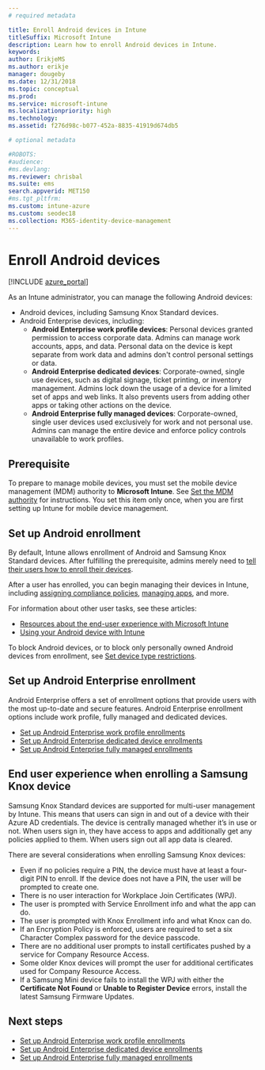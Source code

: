 ```yaml
---
# required metadata

title: Enroll Android devices in Intune
titleSuffix: Microsoft Intune
description: Learn how to enroll Android devices in Intune.
keywords:
author: ErikjeMS 
ms.author: erikje
manager: dougeby
ms.date: 12/31/2018
ms.topic: conceptual
ms.prod:
ms.service: microsoft-intune
ms.localizationpriority: high
ms.technology:
ms.assetid: f276d98c-b077-452a-8835-41919d674db5

# optional metadata

#ROBOTS:
#audience:
#ms.devlang:
ms.reviewer: chrisbal
ms.suite: ems
search.appverid: MET150
#ms.tgt_pltfrm:
ms.custom: intune-azure
ms.custom: seodec18
ms.collection: M365-identity-device-management
---
```


# Enroll Android devices

[!INCLUDE [azure_portal](./includes/azure_portal.md)]

As an Intune administrator, you can manage the following Android devices:
- Android devices, including Samsung Knox Standard devices.
- Android Enterprise devices, including:
    - **Android Enterprise work profile devices**: Personal devices granted permission to access corporate data. Admins can manage work accounts, apps, and data. Personal data on the device is kept separate from work data and admins don't control personal settings or data. 
    - **Android Enterprise dedicated devices**: Corporate-owned, single use devices, such as digital signage, ticket printing, or inventory management. Admins lock down the usage of a device for a limited set of apps and web links. It also prevents users from adding other apps or taking other actions on the device.
    - **Android Enterprise fully managed devices**: Corporate-owned, single user devices used exclusively for work and not personal use. Admins can manage the entire device and enforce policy controls unavailable to work profiles. 

## Prerequisite

To prepare to manage mobile devices, you must set the mobile device management (MDM) authority to **Microsoft Intune**. See [Set the MDM authority](mdm-authority-set.md) for instructions. You set this item only once, when you are first setting up Intune for mobile device management.

## Set up Android enrollment

By default, Intune allows enrollment of Android and Samsung Knox Standard devices. After fulfilling the prerequisite, admins merely need to [tell their users how to enroll their devices](/intune-user-help/enroll-device-android-company-portal).

After a user has enrolled, you can begin managing their devices in Intune, including [assigning compliance policies](compliance-policy-create-android.md), [managing apps](app-management.md), and more.

For information about other user tasks, see these articles:

- [Resources about the end-user experience with Microsoft Intune](end-user-educate.md)
- [Using your Android device with Intune](https://docs.microsoft.com/intune-user-help/using-your-android-device-with-intune)

To block Android devices, or to block only personally owned Android devices from enrollment, see [Set device type restrictions](enrollment-restrictions-set.md).

## Set up Android Enterprise enrollment

Android Enterprise offers a set of enrollment options that provide users with the most up-to-date and secure features. Android Enterprise enrollment options include work profile, fully managed and dedicated devices.

- [Set up Android Enterprise work profile enrollments](android-work-profile-enroll.md)
- [Set up Android Enterprise dedicated device enrollments](android-kiosk-enroll.md)
- [Set up Android Enterprise fully managed enrollments](android-fully-managed-enroll.md)

## End user experience when enrolling a Samsung Knox device

Samsung Knox Standard devices are supported for multi-user management by Intune. This means that users can sign in and out of a device with their Azure AD credentials. The device is centrally managed whether it’s in use or not. When users sign in, they have access to apps and additionally get any policies applied to them. When users sign out all app data is cleared.

There are several considerations when enrolling Samsung Knox devices:
-   Even if no policies require a PIN, the device must have at least a four-digit PIN to enroll. If the device does not have a PIN, the user will be prompted to create one.
-   There is no user interaction for Workplace Join Certificates (WPJ).
-   The user is prompted with Service Enrollment info and what the app can do.
-   The user is prompted with Knox Enrollment info and what Knox can do.
-   If an Encryption Policy is enforced, users are required to set a six Character Complex password for the device passcode.
-   There are no additional user prompts to install certificates pushed by a service for Company Resource Access.
- Some older Knox devices will prompt the user for additional certificates used for Company Resource Access.
- If a Samsung Mini device fails to install the WPJ with either the **Certificate Not Found** or **Unable to Register Device** errors, install the latest Samsung Firmware Updates.

## Next steps

- [Set up Android Enterprise work profile enrollments](android-work-profile-enroll.md)
- [Set up Android Enterprise dedicated device enrollments](android-kiosk-enroll.md)
- [Set up Android Enterprise fully managed enrollments](android-fully-managed-enroll.md)
